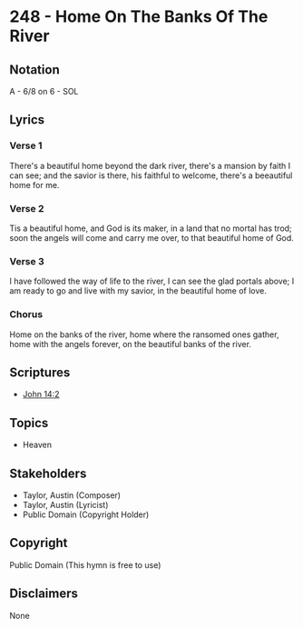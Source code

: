 # 248 - Home On The Banks Of The River

## Notation

A - 6/8 on 6 - SOL

## Lyrics

### Verse 1

There's a beautiful home beyond the dark river, there's a mansion by faith I can see; and the savior is there, his faithful to welcome, there's a beeautiful home for me.

### Verse 2

Tis a beautiful home, and God is its maker, in a land that no mortal has trod; soon the angels will come and carry me over, to that beautiful home of God.

### Verse 3

I have followed the way of life to the river, I can see the glad portals above; I am ready to go and live with my savior, in the beautiful home of love.

### Chorus

Home on the banks of the river, home where the ransomed ones gather, home with the angels forever, on the beautiful banks of the river.


## Scriptures

- [John 14:2](https://www.biblegateway.com/passage/?search=John%2014%3A2)

## Topics

- Heaven

## Stakeholders

- Taylor, Austin (Composer)
- Taylor, Austin (Lyricist)
- Public Domain (Copyright Holder)

## Copyright

Public Domain
(This hymn is free to use)

## Disclaimers

None

